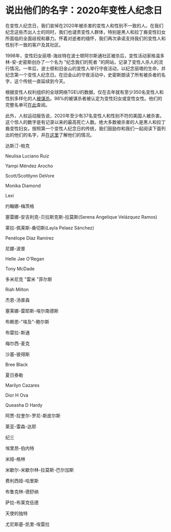 # 说出他们的名字：2020年变性人纪念日

在变性人纪念日，我们哀悼在2020年被杀害的变性人和性别不一致的人。在我们纪念这些杰出人士的同时，我们也谴责变性人群体，特别是黑人和拉丁裔变性妇女所面临的全面歧视和暴力。怀着对逝者的缅怀，我们再次承诺支持我们的变性人和性别不一致的客户及其社区。

1998年，变性妇女丽塔-海丝特在波士顿阿尔斯通社区被杀后，变性活动家格温多林-安-史密斯创办了一个名为 "纪念我们的死者 "的网站，记录了变性人杀人的流行情况。一年后，波士顿和旧金山的变性人举行守夜活动，以纪念丽塔的生命，并纪念第一个变性人纪念日。在旧金山的守夜活动中，史密斯朗读了所有被杀者的名字，这个传统一直延续到今天。

根据变性人权利组织的全球网络TGEU的数据，仅在去年就有至少350名变性人和性别多样化的人[被谋杀](https://transrespect.org/wp-content/uploads/2020/11/TvT_TMM_TDoR2020_PressRelease_EN.pdf)。98%的被谋杀者被认定为变性妇女或变性女性。他们的完整名单可[在此](https://transrespect.org/wp-content/uploads/2020/11/TvT_TMM_TDoR2020_Namelist_EN.pdf)查阅。

此外，人权运动报告说，2020年至少有37名变性人和性别不符的美国人被杀害。这个惊人的数字是有记录以来的最高死亡人数。绝大多数被杀害的人是黑人和拉丁裔变性妇女。按照第一个变性人纪念日的传统，我们鼓励你和我们一起阅读下面列出的他们的名字，并[在这里](https://www.hrc.org/resources/violence-against-the-trans-and-gender-non-conforming-community-in-2020)了解他们的情况。

达斯汀-帕克

Neulisa Luciano Ruiz

Yampi Méndez Arocho

Scott/Scottlynn DeVore

Monika Diamond

Lexi

约翰娜-梅茨格

塞雷娜-安吉利克-贝拉斯克斯-拉莫斯(Serena Angelique Velázquez Ramos)

莱拉-佩莱斯-桑切斯(Layla Pelaez Sánchez)

Penélope Díaz Ramírez

尼娜-波普

Helle Jae O'Regan

Tony McDade

多米尼克 "雷米 "菲尔斯

Riah Milton

杰恩-汤普森

塞莱娜-雷耶斯-埃尔南德斯

布赖恩-"埃及"-鲍尔斯

布雷拉-斯通

梅尔西-麦克

沙基-彼得斯

Bree Black

夏日泰勒

Marilyn Cazares

Dior H Ova

Queasha D Hardy

阿贾-拉奎尔-罗尼-斯皮尔斯

莱亚-雷森-达耶

纪三

埃里昂-伯内特

米娅-格林

米歇尔-米歇尔林-拉莫斯-巴尔加斯

费利西娅-哈里斯

布鲁克林-德舒纳

萨拉-布莱克伍德

天使的独特

尤尼斯基-凯里-埃雷拉
